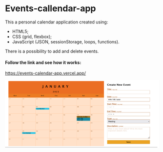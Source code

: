 # Events-callendar-app
This a personal calendar application created using:
- HTML5;
- CSS (grid, flexbox);
- JavaScript (JSON, sessionStorage, loops, functions).

There is a possibility to add and delete events.

#### Follow the link and see how it works:
https://events-calendar-app.vercel.app/

![](https://github.com/ziviledauderiene/Events-callendar-app/blob/main/screenshot.png)
